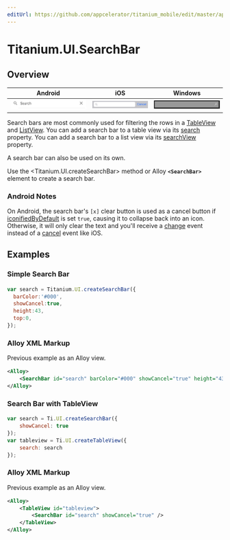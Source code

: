```yaml
---
editUrl: https://github.com/appcelerator/titanium_mobile/edit/master/apidoc/Titanium/UI/SearchBar.yml
---
```

# Titanium.UI.SearchBar

<TypeHeader/>

## Overview

| Android | iOS | Windows |
| ------- | --- | ------- |
| ![Android](./searchbar_android.png) | ![iOS](./searchbar_ios.png) | ![Windows](./searchbar_windows.png) |

Search bars are most commonly used for filtering the rows in a [TableView](Titanium.UI.TableView) and
[ListView](Titanium.UI.ListView). You can add a search bar to a table view via its
[search](Titanium.UI.TableView.search) property. You can add a search bar to a list view via its
[searchView](Titanium.UI.TableView.searchView) property.

A search bar can also be used on its own.

Use the <Titanium.UI.createSearchBar> method or Alloy **`<SearchBar>`** element to create a search bar.

### Android Notes

On Android, the search bar's `[x]` clear button is used as a cancel button if
[iconifiedByDefault](Titanium.UI.SearchBar.iconifiedByDefault) is set `true`,
causing it to collapse back into an icon. Otherwise, it will only clear the text
and you'll receive a [change](Titanium.UI.SearchBar.change) event instead of a
[cancel](Titanium.UI.SearchBar.cancel) event like iOS.

## Examples

### Simple Search Bar

``` js
var search = Titanium.UI.createSearchBar({
  barColor:'#000',
  showCancel:true,
  height:43,
  top:0,
});
```

### Alloy XML Markup

Previous example as an Alloy view.

``` xml
<Alloy>
    <SearchBar id="search" barColor="#000" showCancel="true" height="43" top="0" />
</Alloy>
```

### Search Bar with TableView

``` js
var search = Ti.UI.createSearchBar({
    showCancel: true
});
var tableview = Ti.UI.createTableView({
    search: search
});
```

### Alloy XML Markup

Previous example as an Alloy view.

``` xml
<Alloy>
    <TableView id="tableview">
        <SearchBar id="search" showCancel="true" />
    </TableView>
</Alloy>
```

<ApiDocs/>
